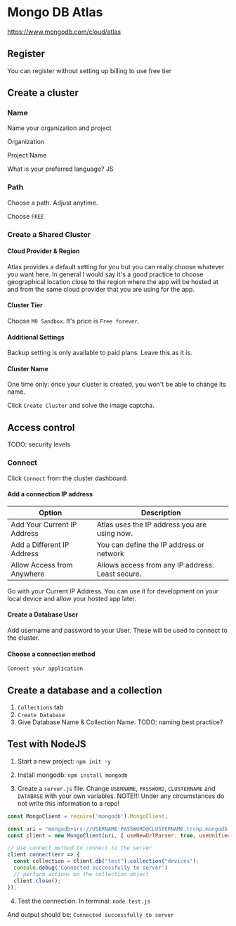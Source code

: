 # Mongo DB Atlas

https://www.mongodb.com/cloud/atlas

## Register

You can register without setting up billing to use free tier 

## Create a cluster

### Name
Name your organization and project

Organization

Project Name

What is your preferred language?
JS

### Path
Choose a path. Adjust anytime.

Choose `FREE`

### Create a Shared Cluster

#### Cloud Provider & Region
Atlas provides a default setting for you but you can really choose whatever you want here. In general I would say it's a good practice to choose geographical location close to the region where the app will be hosted at and from the same cloud provider that you are using for the app.

#### Cluster Tier
Choose `M0 Sandbox`. It's price is `Free forever`.

#### Additional Settings
Backup setting is only available to paid plans. Leave this as it is.

#### Cluster Name
One time only: once your cluster is created, you won't be able to change its name.

Click `Create Cluster` and solve the image captcha.

## Access control

TODO: security levels

### Connect

Click `Connect` from the cluster dashboard.

#### Add a connection IP address

|Option|Description|
|-|-|
|Add Your Current IP Address|Atlas uses the IP address you are using now.|
|Add a Different IP Address|You can define the IP address or network|
|Allow Access from Anywhere|Allows access from any IP address. Least secure.|

Go with your Current IP Address. You can use it for development on your local device and allow your hosted app later.

#### Create a Database User

Add username and password to your User. These will be used to connect to the cluster.

#### Choose a connection method

`Connect your application`

## Create a database and a collection

1. `Collections` tab
2. `Create Database` 
3. Give Database Name & Collection Name. TODO: naming best practice?

## Test with NodeJS

1. Start a new project:
`npm init -y`

2. Install mongodb:
`npm install mongodb`

3. Create a `server.js` file. Change `USERNAME`, `PASSWORD`, `CLUSTERNAME` and `DATABASE` with your own variables. NOTE!!! Under any circumstances do not write this information to a repo!
```javascript
const MongoClient = require('mongodb').MongoClient;

const uri = "mongodb+srv://USERNAME:PASSWORD@CLUSTERNAME.trcnp.mongodb.net/DATABASE?retryWrites=true&w=majority";
const client = new MongoClient(uri, { useNewUrlParser: true, useUnifiedTopology: true });

// Use connect method to connect to the server
client.connect(err => {
  const collection = client.db("test").collection("devices");
  console.debug('Connected successfully to server')
  // perform actions on the collection object
  client.close();
});
```

4. Test the connection. In terminal:
`node test.js`

And output should be:
`Connected successfully to server`